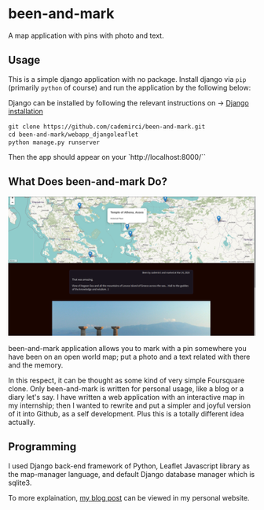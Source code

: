 # been-and-mark
A map application with pins with photo and text.

## Usage

This is a simple django application with no package. Install django via `pip` (primarily `python` of course) and run the application by the
following below:

Django can be installed by following the relevant instructions on &rarr; [Django installation](https://www.djangoproject.com/download/)

```
git clone https://github.com/cademirci/been-and-mark.git
cd been-and-mark/webapp_djangoleaflet
python manage.py runserver
```

Then the app should appear on your `http://localhost:8000/``

## What Does been-and-mark Do?

![](screenshots/map.png)

been-and-mark application allows you to mark with a pin somewhere you have been on an open world map; put a photo and a text related with there and the memory.

In this respect, it can be thought as some kind of very simple Foursquare clone. Only been-and-mark is written for personal usage, like a blog or a diary let's say. I have written a web application with an interactive map in my internship; then I wanted to rewrite and put a simpler and joyful version of it into Github, as a self development. Plus this is a totally different idea actually.

## Programming

I used Django back-end framework of Python, Leaflet Javascript library as the map-manager language, and default Django database manager which is sqlite3.

To more explaination, [my blog post](https://cademirci.github.io/a-web-application-with-world-map) can be viewed in my personal website.
